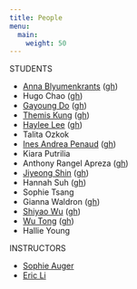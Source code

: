 ```yaml
---
title: People
menu: 
  main:
    weight: 50
---
```


STUDENTS
- [Anna Blyumenkrants](https://annablum.github.io/Core-Interaction/) ([gh](https://github.com/annablum))
- Hugo Chao ([gh](https://github.com/hugochao/Portfolio-studio-lab))
- [Gayoung Do](https://gayoung0427.github.io/ci22-portfolio/) ([gh](https://github.com/gayoung0427))
- [Themis Kung](https://kungn103.github.io/ci2/) ([gh](https://github.com/kungn103))
- [Haylee Lee](https://hayleelee.github.io/C122-portfolio/) ([gh](https://github.com/hayleelee))
- Talita Ozkok
- [Ines Andrea Penaud](https://inespenaud.github.io/Core-Interaction-2/) ([gh](https://github.com/inespenaud))
- Kiara Putrilia
- Anthony Rangel Apreza ([gh](https://github.com/AnthonyRangel19/CI22-portfolio))
- [Jiyeong Shin](https://jjiyeongs.github.io/Core2_Interaction/) ([gh](https://github.com/jjiyeongs/Core2_Interaction))
- Hannah Suh ([gh](https://github.com/hsuh21))
- Sophie Tsang
- Gianna Waldron ([gh](https://github.com/giannawaldron))
- [Shiyao Wu](https://shiyaowu983.github.io/CI22-Portfolio/) ([gh](https://github.com/ShiyaoWu983/CI22-Portfolio))
- [Wu Tong](https://wutongwutong00.github.io/) ([gh](https://github.com/wutongwutong00))
- Hallie Young

INSTRUCTORS
- [Sophie Auger](https://www.sophieauger.com/)
- [Eric Li](https://eric.young.li/)
